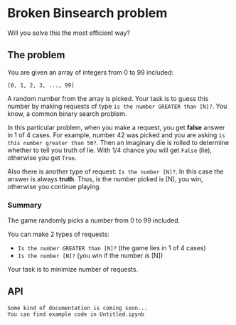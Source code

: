 # Broken Binsearch problem

Will you solve this the most efficient way?

## The problem

You are given an array of integers from 0 to 99 included:

```
[0, 1, 2, 3, ..., 99]
```

A random number from the array is picked. Your task is to guess this number by making requests of type `is the number GREATER than [N]?`. You know, a common binary search problem.

In this particular problem, when you make a request, you get **false** answer in 1 of 4 cases. For example, number 42 was picked and you are asking `is this number greater than 50?`. Then an imaginary die is rolled to determine whether to tell you truth of lie. With 1/4 chance you will get `False` (lie), otherwise you get `True`.

Also there is another type of request: `Is the number [N]?`. In this case the answer is always **truth**. Thus, is the number picked is [N], you win, otherwise you continue playing.

### Summary

The game randomly picks a number from 0 to 99 included.

You can make 2 types of requests:
+ `Is the number GREATER than [N]?` (the game lies in 1 of 4 cases)
+ `Is the number [N]?` (you win if the number *is* [N])

Your task is to minimize number of requests.

## API

```
Some kind of documentation is coming soon...
You can find example code in Untitled.ipynb
```

